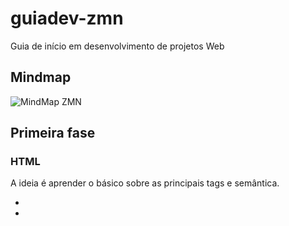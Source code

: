 # guiadev-zmn

Guia de início em desenvolvimento de projetos Web

## Mindmap

![MindMap ZMN](https://i.ibb.co/FqWHkVB/Screen-Shot-2020-03-13-at-09-44-38.png)

## Primeira fase

### HTML

A ideia é aprender o básico sobre as principais tags e semântica.

- <html>
- <head> <meta> <title>
- <body>
- <div>
- <h1> <h2> <h3>
- <navbar>
- <ul> <ol> <li>
- <form> <input>
  
  Ao final desse estudo, precisamos de conhecimento suficiente para escrever código HTML utilizando essas tags e entender em qual situação cada uma se encaixa da melhor forma.
  
 ### CSS
 
 
